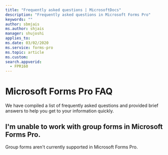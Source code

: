```yaml
---
title: "Frequently asked questions | MicrosoftDocs"
description: "Frequently asked questions in Microsoft Forms Pro"
keywords: ""
author: sbmjais
ms.author: shjais
manager: shujoshi
applies_to: 
ms.date: 03/02/2020
ms.service: forms-pro
ms.topic: article
ms.custom: 
search.appverid:
  - FPR160
---
```


# Microsoft Forms Pro FAQ

We have compiled a list of frequently asked questions and provided brief answers to help you get to your information quickly.

## I'm unable to work with group forms in Microsoft Forms Pro.

Group forms aren't currently supported in Microsoft Forms Pro.
